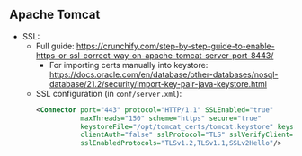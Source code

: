 ## Apache Tomcat

- SSL:
  - Full guide: https://crunchify.com/step-by-step-guide-to-enable-https-or-ssl-correct-way-on-apache-tomcat-server-port-8443/
    - For importing certs manually into keystore: https://docs.oracle.com/en/database/other-databases/nosql-database/21.2/security/import-key-pair-java-keystore.html
  - SSL configuration (in `conf/server.xml`):
    ```xml
    <Connector port="443" protocol="HTTP/1.1" SSLEnabled="true"
               maxThreads="150" scheme="https" secure="true"
               keystoreFile="/opt/tomcat_certs/tomcat.keystore" keystorePass="QA4urSnTA5PTsr4i"
               clientAuth="false" sslProtocol="TLS" sslVerifyClient="optional"
               sslEnabledProtocols="TLSv1.2,TLSv1.1,SSLv2Hello"/>
    ```
